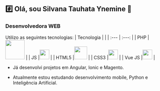 ## :hash: Olá, sou Silvana Tauhata Ynemine 👋

<!--
**silvanat/silvanat** is a ✨ _special_ ✨ repository because its `README.md` (this file) appears on your GitHub profile.

Here are some ideas to get you started:

- 🔭 I’m currently working on ...
- 🌱 I’m currently learning ...
- 👯 I’m looking to collaborate on ...
- 🤔 I’m looking for help with ...
- 💬 Ask me about ...
- 📫 How to reach me: ...
- 😄 Pronouns: ...
- ⚡ Fun fact: ...
-->

### Desenvolvedora WEB

Utilizo  as seguintes tecnologias:
| Tecnologia    |               |
| :---          |     :---:     | 
| PHP           |<img src="https://github.com/silvanat/silvanat/assets/1665405/7ae46649-ec7c-446b-a09d-b1a0c1fc2d81" width="60px" /> |
| JS            |<img src="https://github.com/silvanat/silvanat/assets/1665405/28924b7d-492e-4ef1-9ebb-7635e1ab232f" height="30px" /> |
| HTML5         |<img src="https://github.com/silvanat/silvanat/assets/1665405/1226ad52-a1d8-4e39-8c72-35ece69b973f" width="40px" /> |
| CSS3          |<img src="https://github.com/silvanat/silvanat/assets/1665405/69be42bd-b9c2-4669-8acd-6e6913bc2431" width="30px" /> |
| Vue JS        |<img src="https://github.com/silvanat/silvanat/assets/1665405/43d491bb-ef1e-4016-83f2-b37a7267ac3f" height="30px" /> |

- Já desenvolvi projetos em Angular, Ionic e Magento.
  
- Atualmente estou estudando desenvolvimento mobile, Python e Inteligência Artificial.



  
  
